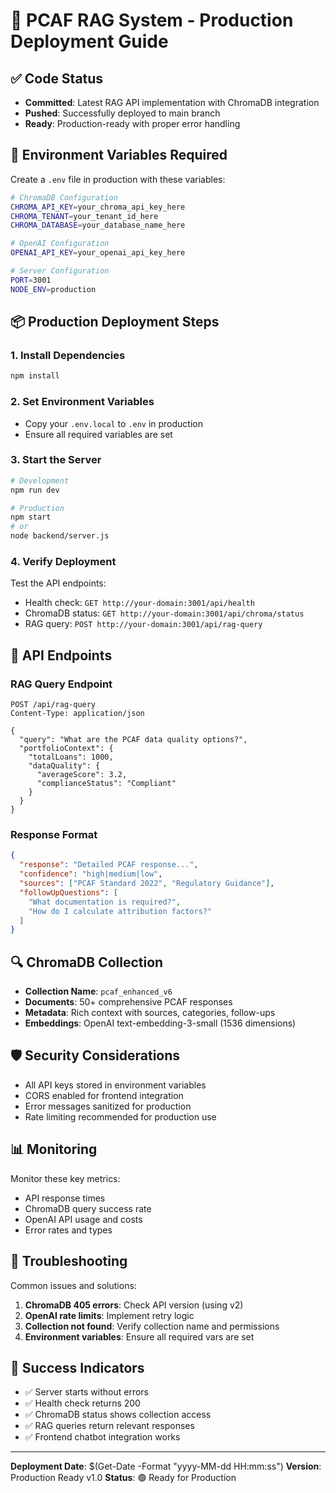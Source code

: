 # 🚀 PCAF RAG System - Production Deployment Guide

## ✅ Code Status
- **Committed**: Latest RAG API implementation with ChromaDB integration
- **Pushed**: Successfully deployed to main branch
- **Ready**: Production-ready with proper error handling

## 🔧 Environment Variables Required

Create a `.env` file in production with these variables:

```bash
# ChromaDB Configuration
CHROMA_API_KEY=your_chroma_api_key_here
CHROMA_TENANT=your_tenant_id_here
CHROMA_DATABASE=your_database_name_here

# OpenAI Configuration
OPENAI_API_KEY=your_openai_api_key_here

# Server Configuration
PORT=3001
NODE_ENV=production
```

## 📦 Production Deployment Steps

### 1. Install Dependencies
```bash
npm install
```

### 2. Set Environment Variables
- Copy your `.env.local` to `.env` in production
- Ensure all required variables are set

### 3. Start the Server
```bash
# Development
npm run dev

# Production
npm start
# or
node backend/server.js
```

### 4. Verify Deployment
Test the API endpoints:
- Health check: `GET http://your-domain:3001/api/health`
- ChromaDB status: `GET http://your-domain:3001/api/chroma/status`
- RAG query: `POST http://your-domain:3001/api/rag-query`

## 🎯 API Endpoints

### RAG Query Endpoint
```
POST /api/rag-query
Content-Type: application/json

{
  "query": "What are the PCAF data quality options?",
  "portfolioContext": {
    "totalLoans": 1000,
    "dataQuality": {
      "averageScore": 3.2,
      "complianceStatus": "Compliant"
    }
  }
}
```

### Response Format
```json
{
  "response": "Detailed PCAF response...",
  "confidence": "high|medium|low",
  "sources": ["PCAF Standard 2022", "Regulatory Guidance"],
  "followUpQuestions": [
    "What documentation is required?",
    "How do I calculate attribution factors?"
  ]
}
```

## 🔍 ChromaDB Collection
- **Collection Name**: `pcaf_enhanced_v6`
- **Documents**: 50+ comprehensive PCAF responses
- **Metadata**: Rich context with sources, categories, follow-ups
- **Embeddings**: OpenAI text-embedding-3-small (1536 dimensions)

## 🛡️ Security Considerations
- All API keys stored in environment variables
- CORS enabled for frontend integration
- Error messages sanitized for production
- Rate limiting recommended for production use

## 📊 Monitoring
Monitor these key metrics:
- API response times
- ChromaDB query success rate
- OpenAI API usage and costs
- Error rates and types

## 🚨 Troubleshooting
Common issues and solutions:
1. **ChromaDB 405 errors**: Check API version (using v2)
2. **OpenAI rate limits**: Implement retry logic
3. **Collection not found**: Verify collection name and permissions
4. **Environment variables**: Ensure all required vars are set

## 🎉 Success Indicators
- ✅ Server starts without errors
- ✅ Health check returns 200
- ✅ ChromaDB status shows collection access
- ✅ RAG queries return relevant responses
- ✅ Frontend chatbot integration works

---
**Deployment Date**: $(Get-Date -Format "yyyy-MM-dd HH:mm:ss")
**Version**: Production Ready v1.0
**Status**: 🟢 Ready for Production